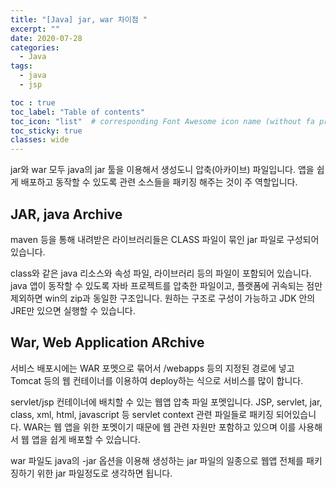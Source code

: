 ```yaml
---
title: "[Java] jar, war 차이점 "
excerpt: ""
date: 2020-07-28
categories:
  - Java
tags:
  - java
  - jsp

toc : true
toc_label: "Table of contents"
toc_icon: "list"  # corresponding Font Awesome icon name (without fa prefix)
toc_sticky: true
classes: wide
---
```


jar와 war 모두 java의 jar 툴을 이용해서 생성도니 압축(아카이브) 파일입니다. 앱을 쉽게 배포하고 동작할 수 있도록 관련 소스들을 패키징 해주는 것이 주 역할입니다.  

## JAR, java Archive

maven 등을 통해 내려받은 라이브러리들은 CLASS 파일이 묶인 jar 파일로 구성되어 있습니다.  

class와 같은 java 리소스와 속성 파일, 라이브러리 등의 파일이 포함되어 있습니다. java 앱이 동작할 수 있도록 자바 프로젝트를 압축한 파일이고, 플랫폼에 귀속되는 점만 제외하면 win의 zip과 동일한 구조입니다. 원하는 구조로 구성이 가능하고 JDK 안의 JRE만 있으면 실행할 수 있습니다.  

## War, Web Application ARchive

서비스 배포시에는 WAR 포멧으로 묶어서 /webapps 등의 지정된 경로에 넣고 Tomcat 등의 웹 컨테이너를 이용하여 deploy하는 식으로 서비스를 많이 합니다.  

servlet/jsp 컨테이너에 배치할 수 있는 웹앱 압축 파일 포멧입니다.  JSP, servlet, jar, class, xml, html, javascript 등 servlet context 관련 파일들로 패키징 되어있습니다. WAR는 웹 앱을 위한 포멧이기 때문에 웹 관련 자원만 포함하고 있으며 이를 사용해서 웹 앱을 쉽게 배포할 수 있습니다.  

war 파일도 java의 -jar 옵션을 이용해 생성하는 jar 파일의 일종으로 웹앱 전체를 패키징하기 위한 jar 파일정도로 생각하면 됩니다.  

